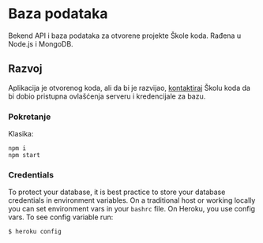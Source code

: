 # Baza podataka

Bekend API i baza podataka za otvorene projekte Škole koda. Rađena u Node.js i MongoDB.

## Razvoj

Aplikacija je otvorenog koda, ali da bi je razvijao, [kontaktiraj](https://skolakoda.org/kontakt) Školu koda da bi dobio pristupna ovlašćenja serveru i kredencijale za bazu.

### Pokretanje

Klasika:

```
npm i
npm start
```

### Credentials

To protect your database, it is best practice to store your database credentials in environment variables. On a traditional host or working locally you can set environment vars in your `bashrc` file. On Heroku, you use config vars. To see config variable run:

```
$ heroku config
```
